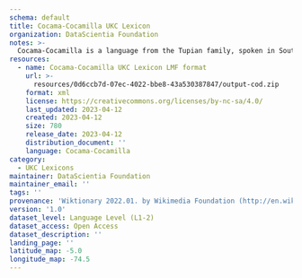 ```yaml
---
schema: default
title: Cocama-Cocamilla UKC Lexicon
organization: DataScientia Foundation
notes: >-
  Cocama-Cocamilla is a language from the Tupian family, spoken in South America. The UKC Lexicon of Cocama-Cocamilla is represented as a lexico-semantic network. It consists of words, word senses, synsets, as well as sense-level and synset-level relationships.
resources:
  - name: Cocama-Cocamilla UKC Lexicon LMF format
    url: >-
      resources/0d6ccb7d-07ec-4022-bbe8-43a530387847/output-cod.zip
    format: xml
    license: https://creativecommons.org/licenses/by-nc-sa/4.0/
    last_updated: 2023-04-12
    created: 2023-04-12
    size: 780
    release_date: 2023-04-12
    distribution_document: ''
    language: Cocama-Cocamilla
category:
  - UKC Lexicons
maintainer: DataScientia Foundation
maintainer_email: ''
tags: ''
provenance: 'Wiktionary 2022.01. by Wikimedia Foundation (http://en.wiktionary.org); Princeton WordNet 2.1 by Princeton University (https://wordnet.princeton.edu)'
version: '1.0'
dataset_level: Language Level (L1-2)
dataset_access: Open Access
dataset_description: ''
landing_page: ''
latitude_map: -5.0
longitude_map: -74.5
---
```

